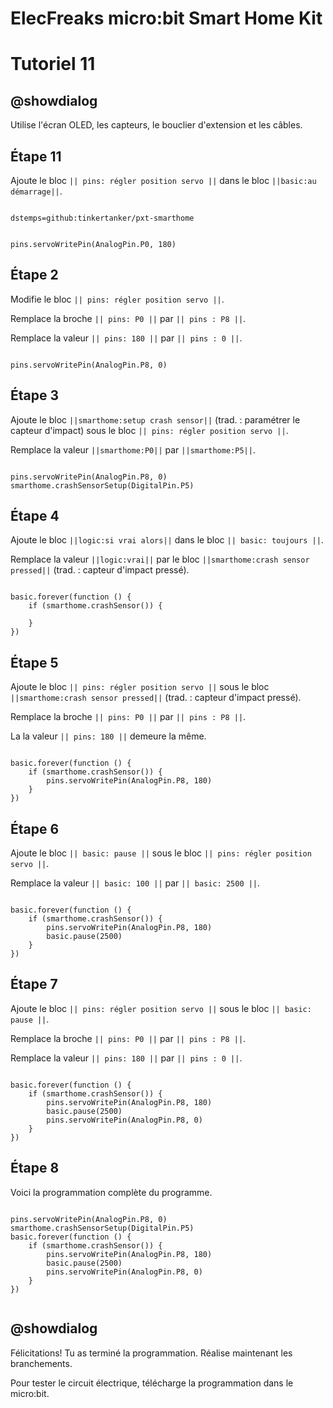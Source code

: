 # ElecFreaks micro:bit Smart Home Kit

# Tutoriel 11

## @showdialog

Utilise l'écran OLED, les capteurs, le bouclier d'extension et les câbles.


## Étape 11

Ajoute le bloc ``|| pins: régler position servo ||`` dans le bloc ``||basic:au démarrage||``.

```package

dstemps=github:tinkertanker/pxt-smarthome

```

```blocks

pins.servoWritePin(AnalogPin.P0, 180)

```

## Étape 2

Modifie le bloc ``|| pins: régler position servo ||``.

Remplace la broche ``|| pins: P0 ||`` par ``|| pins : P8 ||``.

Remplace la valeur ``|| pins: 180 ||`` par ``|| pins : 0 ||``.

```blocks

pins.servoWritePin(AnalogPin.P8, 0)

```

## Étape 3

Ajoute le bloc ``||smarthome:setup crash sensor||`` (trad. : paramétrer le capteur d'impact) sous le bloc ``|| pins: régler position servo ||``.

Remplace la valeur ``||smarthome:P0||`` par ``||smarthome:P5||``.

```blocks

pins.servoWritePin(AnalogPin.P8, 0)
smarthome.crashSensorSetup(DigitalPin.P5)

```

## Étape 4

Ajoute le bloc ``||logic:si vrai alors||`` dans le bloc ``|| basic: toujours ||``.

Remplace la valeur ``||logic:vrai||`` par le bloc ``||smarthome:crash sensor pressed||`` (trad. : capteur d'impact pressé).

```blocks

basic.forever(function () {
    if (smarthome.crashSensor()) {
    	
    }
})

```

## Étape 5

Ajoute le bloc ``|| pins: régler position servo ||`` sous le bloc ``||smarthome:crash sensor pressed||`` (trad. : capteur d'impact pressé).

Remplace la broche ``|| pins: P0 ||`` par ``|| pins : P8 ||``.

La la valeur ``|| pins: 180 ||`` demeure la même.

```blocks

basic.forever(function () {
    if (smarthome.crashSensor()) {
        pins.servoWritePin(AnalogPin.P8, 180)
    }
})

```

## Étape 6

Ajoute le bloc ``|| basic: pause ||`` sous le bloc ``|| pins: régler position servo ||``.

Remplace la valeur ``|| basic: 100 ||`` par ``|| basic: 2500 ||``.

```blocks

basic.forever(function () {
    if (smarthome.crashSensor()) {
        pins.servoWritePin(AnalogPin.P8, 180)
        basic.pause(2500)
    }
})

```

## Étape 7

Ajoute le bloc ``|| pins: régler position servo ||`` sous le bloc ``|| basic: pause ||``.

Remplace la broche ``|| pins: P0 ||`` par ``|| pins : P8 ||``.

Remplace la valeur ``|| pins: 180 ||`` par ``|| pins : 0 ||``.

```blocks

basic.forever(function () {
    if (smarthome.crashSensor()) {
        pins.servoWritePin(AnalogPin.P8, 180)
        basic.pause(2500)
        pins.servoWritePin(AnalogPin.P8, 0)
    }
})

```

## Étape 8

Voici la programmation complète du programme.


```blocks

pins.servoWritePin(AnalogPin.P8, 0)
smarthome.crashSensorSetup(DigitalPin.P5)
basic.forever(function () {
    if (smarthome.crashSensor()) {
        pins.servoWritePin(AnalogPin.P8, 180)
        basic.pause(2500)
        pins.servoWritePin(AnalogPin.P8, 0)
    }
})


```

## @showdialog 

Félicitations! Tu as terminé la programmation. Réalise maintenant les branchements.

Pour tester le circuit électrique, télécharge la programmation dans le micro:bit.